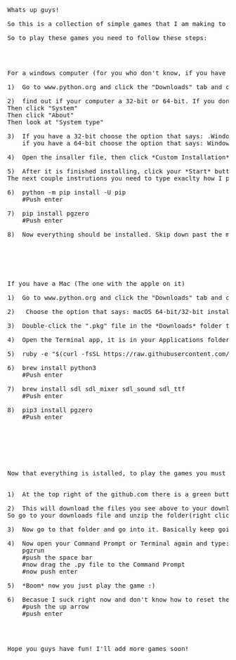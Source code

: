 <pre>
Whats up guys!

So this is a collection of simple games that I am making to learn Python. Yes some are very stupid and cheesy, but I try to make them at least a little fun or challenging. Again, I am LEARNING so just remember that haha.

So to play these games you need to follow these steps:




For a windows computer (for you who don't know, if you have a computer that doesn't have an apple on it, than this is you haha)

1)	Go to www.python.org and click the "Downloads" tab and click on the name of the most recent version. *Do not select the Download button*

2)	find out if your computer a 32-bit or 64-bit. If you don't know, type in your start menu "Settings".
Then click "System"
Then click "About"
Then look at "System type"

3) 	If you have a 32-bit choose the option that says: .Windows x86 executable installer
	if you have a 64-bit choose the option that says: Windows x86-64 executable

4)	Open the insaller file, then click *Custom Installation*, then *Next* untill you get to *Advanced Options*. Leave the checked boxes as they are, but make sure "Install for users" and "Add Python to environment variables" are also checked. Then click *Install* and *Next* at each prompt.

5)	After it is finished installing, click your *Start* button and search for the *Command Prompt*
The next couple instrutions you need to type exaclty how I put it. Exactly (or just copy and paste honestly). So in the Command Prompt, type:

6)	python -m pip install -U pip
	#Push enter

7)	pip install pgzero
	#Push enter

8)	Now everything should be installed. Skip down past the mac instrucitons






If you have a Mac (The one with the apple on it)

1)	Go to www.python.org and click the "Downloads" tab and click on the name of the most recent version. *Do not select the Download button*

2)	 Choose the option that says: macOS 64-bit/32-bit installer

3)	Double-click the ".pkg" file in the *Downloads* folder to start the installation. Select *Continue* and then *Install* to accept the default settings.

4)	Open the Terminal app, it is in your Applications folder, or you can search for it with Spotlight. In the following steps, type exactly what I type. Exactly. So in the terminal, type (or just copy and paste honestly):

5)	ruby -e "$(curl -fsSL https://raw.githubusercontent.com/Homebrew/install/master/install)"

6)	brew install python3
	#Push enter

7)	brew install sdl sdl_mixer sdl_sound sdl_ttf
	#Push enter

8)	pip3 install pgzero
	#Push enter







Now that everything is istalled, to play the games you must do this:


1)	At the top right of the github.com there is a green button that says, "Clone or download". Click it. do it. do it..... do it....... good. Then click "Download Zip".

2)	This will download the files you see above to your downloads file (Trust me, I didn't put a virus there that turns your computer into a decepticon and makes you waffels every moreing)
So go to your downloads file and unzip the folder(right click the folder) and put the files wherever you want. I might suggest to make a new folder on your desktop tab and call it like, "Wow Koby is so awesome", "Koby is the best", or "Koby's stupid games". Anything will do though. But yea, once you create that folder, unzip the files and put them in that folder

3)	Now go to that folder and go into it. Basically keep going wherever untill you see th folder that says, "3)Coin_Collector". Click that and when you are inside there you should see a file that ends in .py

4)	Now open your Command Prompt or Terminal again and type:
	pgzrun
	#push the space bar
	#now drag the .py file to the Command Prompt
	#now push enter

5)	*Boom* now you just play the game :)

6)	Becasue I suck right now and don't know how to reset the game(I actually do but it is so much work and I am lazy), when you die, to play again you need to close the game window, then go back to the Command Prompt or Terminal and simply do this:
	#push the up arrow
	#push enter




Hope you guys have fun! I'll add more games soon! 

</pre>
